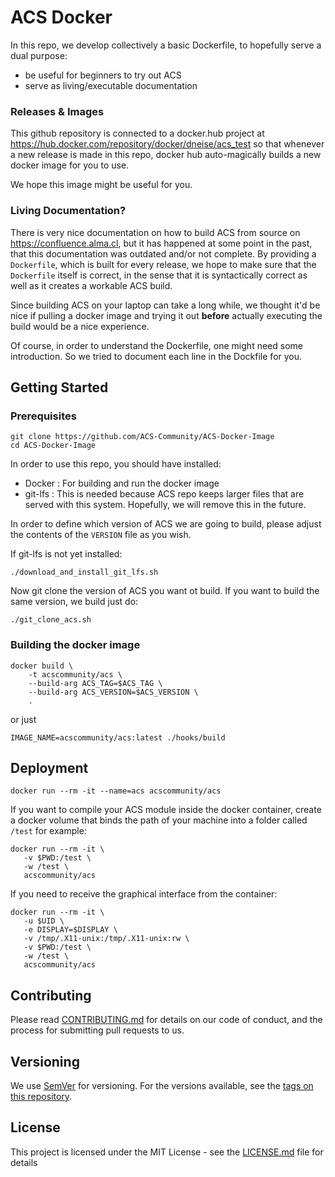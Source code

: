 # ACS Docker

In this repo, we develop collectively a basic Dockerfile, to hopefully serve a dual purpose:
 - be useful for beginners to try out ACS
 - serve as living/executable documentation

### Releases & Images

This github repository is connected to a docker.hub project at <https://hub.docker.com/repository/docker/dneise/acs_test>
so that whenever a new release is made in this repo, docker hub auto-magically builds
a new docker image for you to use.

We hope this image might be useful for you.

### Living Documentation?

There is very nice documentation on how to build ACS from source on <https://confluence.alma.cl>,
but it has happened at some point in the past, that this documentation was outdated and/or not complete.
By providing a `Dockerfile`, which is built for every release, we hope to make sure that the `Dockerfile`
itself is correct, in the sense that it is syntactically correct as well as it creates a workable ACS build.

Since building ACS on your laptop can take a long while, we thought it'd be nice
if pulling a docker image and trying it out **before** actually executing the build
would be a nice experience.

Of course, in order to understand the Dockerfile, one might need some introduction.
So we tried to document each line in the Dockfile for you.

## Getting Started

### Prerequisites

```
git clone https://github.com/ACS-Community/ACS-Docker-Image
cd ACS-Docker-Image
```

In order to use this repo, you should have installed:

* Docker : For building and run the docker image
* git-lfs : This is needed because ACS repo keeps larger files that are served with this system. Hopefully, we will remove this in the future.

In order to define which version of ACS we are going to build, please adjust
the contents of the `VERSION` file as you wish.

If git-lfs is not yet installed:
```
./download_and_install_git_lfs.sh
```

Now git clone the version of ACS you want ot build.
If you want to build the same version, we build just do:
```
./git_clone_acs.sh
```

### Building the docker image

```
docker build \
    -t acscommunity/acs \
    --build-arg ACS_TAG=$ACS_TAG \
    --build-arg ACS_VERSION=$ACS_VERSION \
    .
```
or just
```
IMAGE_NAME=acscommunity/acs:latest ./hooks/build
```


## Deployment

```
docker run --rm -it --name=acs acscommunity/acs
```

If you want to compile your ACS module inside the docker container, create a docker volume that binds the path of your machine into a folder called `/test` for example:

```
docker run --rm -it \
   -v $PWD:/test \
   -w /test \
   acscommunity/acs
```

If you need to receive the graphical interface from the container:

```
docker run --rm -it \
   -u $UID \
   -e DISPLAY=$DISPLAY \
   -v /tmp/.X11-unix:/tmp/.X11-unix:rw \
   -v $PWD:/test \
   -w /test \
   acscommunity/acs
```

## Contributing

Please read [CONTRIBUTING.md](CONTRIBUTING.md) for details on our code of conduct, and the process for submitting pull requests to us.

## Versioning

We use [SemVer](http://semver.org/) for versioning. For the versions available, see the [tags on this repository](https://github.com/dneise/acs_test/tags).

## License

This project is licensed under the MIT License - see the [LICENSE.md](LICENSE.md) file for details
